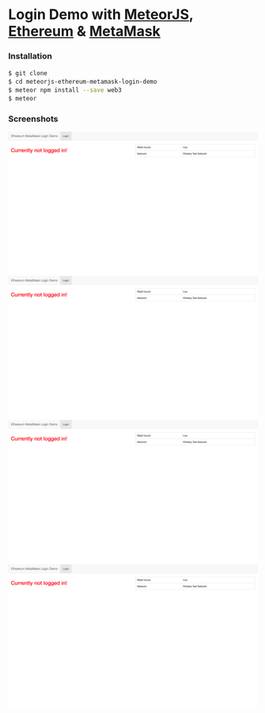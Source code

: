 # Login Demo with [MeteorJS](https://www.meteor.com/), [Ethereum](https://ethereum.org/) & [MetaMask](https://metamask.io/)

### Installation
```sh
$ git clone
$ cd meteorjs-ethereum-metamask-login-demo
$ meteor npm install --save web3
$ meteor
```

### Screenshots

![Screenshot01](./tests/screenshots/01.png?raw=true "Screenshot01")
![Screenshot02](./tests/screenshots/01.png?raw=true "Screenshot02")
![Screenshot03](./tests/screenshots/01.png?raw=true "Screenshot03")
![Screenshot04](./tests/screenshots/01.png?raw=true "Screenshot04")
